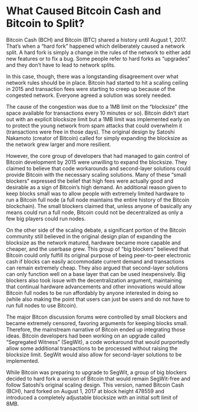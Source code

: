 # What Caused Bitcoin Cash and Bitcoin to Split?

Bitcoin Cash (BCH) and Bitcoin (BTC) shared a history until August 1, 2017. That’s when a “hard fork” happened which deliberately caused a network split. A hard fork is simply a change in the rules of the network to either add new features or to fix a bug. Some people refer to hard forks as “upgrades” and they don’t have to lead to network splits.

In this case, though, there was a longstanding disagreement over what network rules should be in place. Bitcoin had started to hit a scaling ceiling in 2015 and transaction fees were starting to creep up because of the congested network. Everyone agreed a solution was sorely needed. 

The cause of the congestion was due to a 1MB limit on the “blocksize” (the space available for transactions every 10 minutes or so). Bitcoin didn’t start out with an explicit blocksize limit but a 1MB limit was implemented early on to protect the young network from spam attacks that could overwhelm it (transactions were free in those days). The original design by Satoshi Nakamoto (creator of Bitcoin) called for simply expanding the blocksize as the network grew larger and more resilient.

However, the core group of developers that had managed to gain control of Bitcoin development by 2015 were unwilling to expand the blocksize. They claimed to believe that code workarounds and second-layer solutions could provide Bitcoin with the necessary scaling solutions. Many of these “small blockers” expressed the belief that high fees were actually good and desirable as a sign of Bitcoin’s high demand. An additional reason given to keep blocks small was to allow people with extremely limited hardware to run a Bitcoin full node (a full node maintains the entire history of the Bitcoin blockchain). The small blockers claimed that, unless anyone of basically any means could run a full node, Bitcoin could not be decentralized as only a few big players could run nodes.

On the other side of the scaling debate, a significant portion of the Bitcoin community still believed in the original design plan of expanding the blocksize as the network matured, hardware became more capable and cheaper, and the userbase grew. This group of “big blockers” believed that Bitcoin could only fulfill its original purpose of being peer-to-peer electronic cash if blocks can easily accommodate current demand and transactions can remain extremely cheap. They also argued that second-layer solutions can only function well on a base layer that can be used inexpensively. Big blockers also took issue with the decentralization argument, maintaining that continual hardware advancements and other innovations would allow Bitcoin full nodes to be run affordably by anyone interested in doing so (while also making the point that users can just be users and do not have to run full nodes to use Bitcoin). 

The major Bitcon discussion forums were controlled by small blockers and became extremely censored, favoring arguments for keeping blocks small. Therefore, the mainstream narrative of Bitcoin ended up integrating those ideas. Bitcoin developers had been working on an upgrade called “Segregated Witness” (SegWit), a code workaround that would purportedly allow some additional transactions to be processed without raising the blocksize limit. SegWit would also allow for second-layer solutions to be implemented. 

While Bitcoin was preparing to upgrade to SegWit, a group of big blockers decided to hard fork a version of Bitcoin that would remain SegWit-free and follow Satoshi’s original scaling design. This version, named Bitcoin Cash (BCH), hard forked on August 1, 2017 at block height 478559 and introduced a completely adjustable blocksize with an initial soft limit of 8MB.

